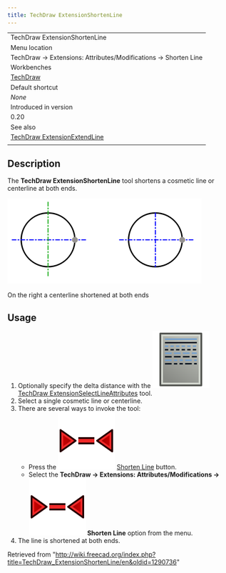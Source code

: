 ```yaml
---
title: TechDraw ExtensionShortenLine
---
```


|                                                                                              |
| -------------------------------------------------------------------------------------------- |
| TechDraw ExtensionShortenLine                                                                |
| Menu location                                                                                |
| TechDraw → Extensions: Attributes/Modifications → Shorten Line                               |
| Workbenches                                                                                  |
| [TechDraw](/TechDraw_Workbench "TechDraw Workbench")                                         |
| Default shortcut                                                                             |
| _None_                                                                                       |
| Introduced in version                                                                        |
| 0.20                                                                                         |
| See also                                                                                     |
| [TechDraw ExtensionExtendLine](/TechDraw_ExtensionExtendLine "TechDraw ExtensionExtendLine") |
|                                                                                              |

## Description

The **TechDraw ExtensionShortenLine** tool shortens a cosmetic line or centerline at both ends.

![](/src/assets/images/TechDraw_ExtensionShortenLineExample.png)

On the right a centerline shortened at both ends

## Usage

1. Optionally specify the delta distance with the ![](/src/assets/images/TechDraw_ExtensionSelectLineAttributes.svg) [TechDraw ExtensionSelectLineAttributes](/TechDraw_ExtensionSelectLineAttributes "TechDraw ExtensionSelectLineAttributes") tool.
2. Select a single cosmetic line or centerline.
3. There are several ways to invoke the tool:
   - Press the ![](/src/assets/images/TechDraw_ExtensionShortenLine.svg) [Shorten Line](/TechDraw_ExtensionShortenLine "TechDraw ExtensionShortenLine") button.
   - Select the **TechDraw → Extensions: Attributes/Modifications → ![](/src/assets/images/TechDraw_ExtensionShortenLine.svg) Shorten Line** option from the menu.
4. The line is shortened at both ends.

Retrieved from "<http://wiki.freecad.org/index.php?title=TechDraw_ExtensionShortenLine/en&oldid=1290736>"
